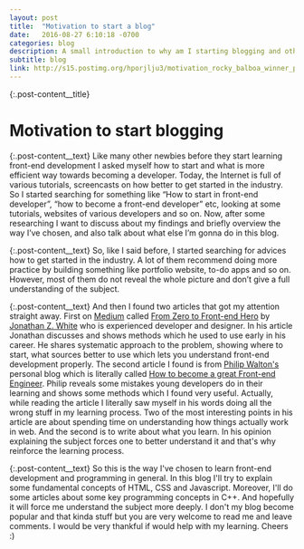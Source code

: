 ```yaml
---
layout: post
title:  "Motivation to start a blog"
date:   2016-08-27 6:10:18 -0700
categories: blog
description: A small introduction to why am I starting blogging and other thoughts out loud.  
subtitle: blog
link: http://s15.postimg.org/hporjlju3/motivation_rocky_balboa_winner_pose_picjumbo_com.jpg
---
```

<!-- {:.image}
![alt text](https://d13yacurqjgara.cloudfront.net/users/3460/screenshots/1089675/mcfly_gear_2013.png) -->

{:.post-content__title}
# Motivation to start blogging

{:.post-content__text}
Like many other newbies before they start learning front-end development I asked myself how to start and what is more efficient way towards becoming a developer. Today, the Internet is full of various tutorials, screencasts on how better to get started in the industry. So I started searching for something like “How to start in front-end developer”, “how to become a front-end developer” etc, looking at some tutorials, websites of various developers and so on. Now, after some researching I want to discuss about my findings and briefly overview the way I’ve chosen, and also talk about what else I’m gonna do in this blog.

{:.post-content__text}
So, like I said before, I started searching for advices how to get started in the industry. A lot of them recommend doing more practice by building something like portfolio website, to-do apps and so on. However, most of them do not reveal the whole picture and don’t give a full understanding of the subject.

{:.post-content__text}
And then I found two articles that got my attention straight away. First on [Medium](http://medium.com) called
[From Zero to Front-end Hero](https://medium.freecodecamp.com/from-zero-to-front-end-hero-part-1-7d4f7f0bff02#.3puc6vtk9) by
[Jonathan Z. White](https://medium.freecodecamp.com/@JonathanZWhite) who is experienced developer and designer. In his article Jonathan discusses and shows methods which he used to use early in his career. He shares systematic approach to the problem, showing
where to start, what sources better to use which lets you understand front-end development properly. The second article I found is from [Philip Walton's](https://philipwalton.com/) personal blog which is literally called [How to become a great Front-end Engineer](https://philipwalton.com/articles/how-to-become-a-great-front-end-engineer/). Philip reveals some mistakes young developers do in their learning and shows some methods which I found very useful. Actually, while reading the article I literally saw myself in his words doing all the wrong stuff in my learning process. Two of the most interesting points in his article are about spending time on understanding how things actually work in web. And the second is to write about what you learn. In his opinion explaining the subject forces one to better understand it and that's why reinforce the learning process.

{:.post-content__text}
So this is the way I've chosen to learn front-end development and programming in general. In this blog I'll try to explain some fundamental concepts of HTML, CSS and Javascript. Moreover, I'll do some articles about some key programming concepts in C++. And hopefully it will force me understand the subject more deeply. I don't my blog become popular and that kinda stuff but you are very welcome to read me and leave comments. I would be very thankful if would help with my learning. Cheers :)
